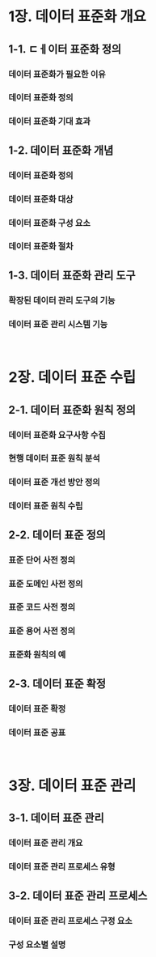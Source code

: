 # 1장. 데이터 표준화 개요 
## 1-1. ㄷㅔ이터 표준화 정의
### 데이터 표준화가 필요한 이유

### 데이터 표준화 정의

### 데이터 표준화 기대 효과

## 1-2. 데이터 표준화 개념
### 데이터 표준화 정의

### 데이터 표준화 대상

### 데이터 표준화 구성 요소

### 데이터 표준화 절차

## 1-3. 데이터 표준화 관리 도구
### 확장된 데이터 관리 도구의 기능

### 데이터 표준 관리 시스템 기능

<br>

# 2장. 데이터 표준 수립 
## 2-1. 데이터 표준화 원칙 정의
### 데이터 표준화 요구사항 수집

### 현행 데이터 표준 원칙 분석

### 데이터 표준 개선 방안 정의

### 데이터 표준 원칙 수립 

## 2-2. 데이터 표준 정의
### 표준 단어 사전 정의

### 표준 도메인 사전 정의

### 표준 코드 사전 정의

### 표준 용어 사전 정의

### 표준화 원칙의 예

## 2-3. 데이터 표준 확정
### 데이터 표준 확정

### 데이터 표준 공표

<br>

# 3장. 데이터 표준 관리 
## 3-1. 데이터 표준 관리
### 데이터 표준 관리 개요

### 데이터 표준 관리 프로세스 유형 

## 3-2. 데이터 표준 관리 프로세스
### 데이터 표준 관리 프로세스 구정 요소

### 구성 요소별 설명